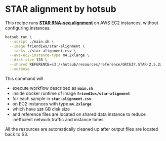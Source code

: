 # STAR alignment by hotsub

This recipe runs **[STAR RNA-seq alignment](https://github.com/alexdobin/STAR)** on AWS EC2 instances, without configuring instances.

```sh
hotsub run \
  --script ./main.sh \
  --image friend1ws/star-alignment \
  --tasks ./star-alignment.csv \
  --aws-ec2-instance-type m4.2xlarge \
  --disk-size 128 \
  --shared REFERENCE=s3://hotsub/resources/reference/GRCh37.STAR-2.5.2a \
  --verbose
```

This command will

- execute workflow described as **`main.sh`**
- inside docker runtime of image **`friend1ws/star-alignment`**
- for each sample in **`star-alignment.csv`**
- on EC2 instances with type **`m4.2xlarge`**
- which have **`128`** GB disk size
- and reference files are located on shared data instance to reduce inefficient network traffic and instance times

All the resources are automatically cleaned up after output files are located back to S3.
